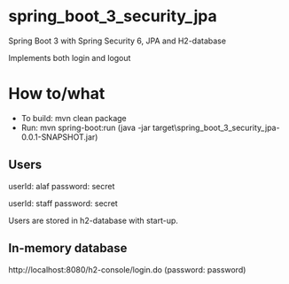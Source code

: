 
# spring_boot_3_security_jpa

Spring Boot 3 with Spring Security 6,  JPA and H2-database

Implements both login and logout


How to/what
============

- To build: mvn clean package 
- Run:  mvn spring-boot:run    (java -jar target\spring_boot_3_security_jpa-0.0.1-SNAPSHOT.jar)


Users
--------
userId: alaf
password: secret

userId: staff
password: secret

Users are stored in h2-database with start-up. 

In-memory database
----------------------------
http://localhost:8080/h2-console/login.do   (password: password)
